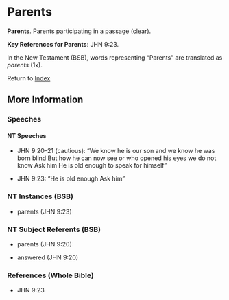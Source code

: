 # Parents
**Parents**. 
Parents participating in a passage (clear). 


**Key References for Parents**: 
JHN 9:23. 




In the New Testament (BSB), words representing “Parents” are translated as 
*parents* (1x). 


Return to [Index](00-Index.md)

## More Information

### Speeches

#### NT Speeches

* JHN 9:20–21 (cautious): “We know he is our son and we know he was born blind But how he can now see or who opened his eyes we do not know Ask him He is old enough to speak for himself”

* JHN 9:23: “He is old enough Ask him”

### NT Instances (BSB)

* parents (JHN 9:23)



### NT Subject Referents (BSB)

* parents (JHN 9:20)

* answered (JHN 9:20)



### References (Whole Bible)

* JHN 9:23



